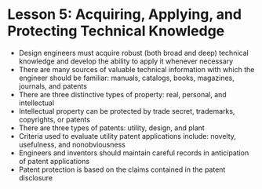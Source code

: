 # Lesson 5: Acquiring, Applying, and Protecting Technical Knowledge
- Design engineers must acquire robust (both broad and deep) technical knowledge and develop the ability to apply it whenever necessary 
- There are many sources of valuable technical information with which the engineer should be familiar: manuals, catalogs, books, magazines, journals, and patents
- There are three distinctive types of property: real, personal, and intellectual
- Intellectual property can be protected by trade secret, trademarks, copyrights, or patents
- There are three types of patents: utility, design, and plant
- Criteria used to evaluate utility patent applications include: novelty, usefulness, and nonobviousness
- Engineers and inventors should maintain careful records in anticipation of patent applications
- Patent protection is based on the claims contained in the patent disclosure
